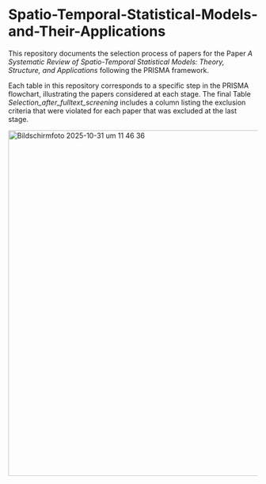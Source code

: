 # Spatio-Temporal-Statistical-Models-and-Their-Applications

This repository documents the selection process of papers for the Paper *A Systematic Review of Spatio-Temporal Statistical Models: Theory, Structure, and Applications* following the PRISMA framework. 

Each table in this repository corresponds to a specific step in the PRISMA flowchart, illustrating the papers considered at each stage.
The final Table *Selection_after_fulltext_screening* includes a column listing the exclusion criteria that were violated for each paper that was excluded at the last stage.

<img width="709" height="698" alt="Bildschirmfoto 2025-10-31 um 11 46 36" src="https://github.com/user-attachments/assets/dea45c59-9927-4e37-bdb9-07851e1932fc" />
